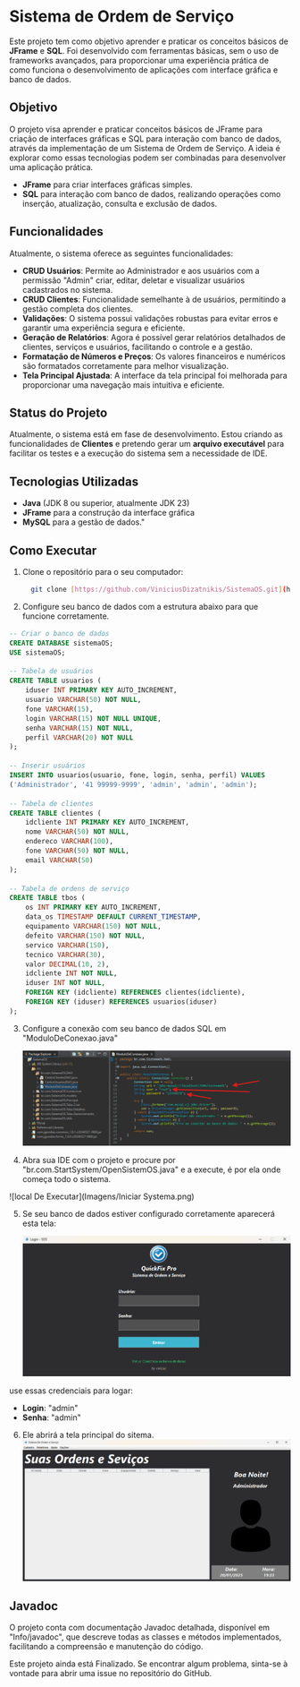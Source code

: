 # Sistema de Ordem de Serviço

 Este projeto tem como objetivo aprender e praticar os conceitos básicos de **JFrame** e **SQL**. Foi desenvolvido com ferramentas básicas, sem o uso de frameworks avançados, para proporcionar uma experiência prática de como funciona o desenvolvimento de aplicações com interface gráfica e banco de dados.

 ## Objetivo

 O projeto visa aprender e praticar conceitos básicos de JFrame para criação de interfaces gráficas e SQL para interação com banco de dados, através da implementação de um Sistema de Ordem de Serviço. A ideia é explorar como essas tecnologias podem ser combinadas para desenvolver uma aplicação prática.

 - **JFrame** para criar interfaces gráficas simples.
 - **SQL** para interação com banco de dados, realizando operações como inserção, atualização, consulta e exclusão de dados.

 ## Funcionalidades

 Atualmente, o sistema oferece as seguintes funcionalidades:

- **CRUD Usuários**: Permite ao Administrador e aos usuários com a permissão "Admin" criar, editar, deletar e visualizar usuários cadastrados no sistema.  
- **CRUD Clientes**: Funcionalidade semelhante à de usuários, permitindo a gestão completa dos clientes.  
- **Validações**: O sistema possui validações robustas para evitar erros e garantir uma experiência segura e eficiente.  
- **Geração de Relatórios**: Agora é possível gerar relatórios detalhados de clientes, serviços e usuários, facilitando o controle e a gestão.  
- **Formatação de Números e Preços**: Os valores financeiros e numéricos são formatados corretamente para melhor visualização.  
- **Tela Principal Ajustada**: A interface da tela principal foi melhorada para proporcionar uma navegação mais intuitiva e eficiente.  

 ## Status do Projeto

 Atualmente, o sistema está em fase de desenvolvimento. Estou criando as funcionalidades de **Clientes** e pretendo gerar um **arquivo executável** para facilitar os testes e a execução do sistema sem a necessidade de IDE.

 ## Tecnologias Utilizadas

 - **Java** (JDK 8 ou superior, atualmente JDK 23)
 - **JFrame** para a construção da interface gráfica
 - **MySQL** para a gestão de dados."

 ## Como Executar

 1. Clone o repositório para o seu computador:
    ```bash
      git clone [https://github.com/ViniciusDizatnikis/SistemaOS.git](https://github.com/ViniciusDizatnikis/SistemaOS.git)
    ```
 2. Configure seu banco de dados com a estrutura abaixo para que funcione corretamente.

 ```sql
 -- Criar o banco de dados
 CREATE DATABASE sistemaOS;
 USE sistemaOS;

 -- Tabela de usuários
 CREATE TABLE usuarios (
     iduser INT PRIMARY KEY AUTO_INCREMENT,
     usuario VARCHAR(50) NOT NULL,
     fone VARCHAR(15),
     login VARCHAR(15) NOT NULL UNIQUE,
     senha VARCHAR(15) NOT NULL,
     perfil VARCHAR(20) NOT NULL 
 );

 -- Inserir usuários
 INSERT INTO usuarios(usuario, fone, login, senha, perfil) VALUES 
 ('Administrador', '41 99999-9999', 'admin', 'admin', 'admin');

 -- Tabela de clientes
 CREATE TABLE clientes (
     idcliente INT PRIMARY KEY AUTO_INCREMENT,
     nome VARCHAR(50) NOT NULL,
     endereco VARCHAR(100),
     fone VARCHAR(50) NOT NULL,
     email VARCHAR(50)
 );

 -- Tabela de ordens de serviço
 CREATE TABLE tbos (
     os INT PRIMARY KEY AUTO_INCREMENT,
     data_os TIMESTAMP DEFAULT CURRENT_TIMESTAMP,
     equipamento VARCHAR(150) NOT NULL,
     defeito VARCHAR(150) NOT NULL,
     servico VARCHAR(150),
     tecnico VARCHAR(30),
     valor DECIMAL(10, 2),
     idcliente INT NOT NULL,
     iduser INT NOT NULL,
     FOREIGN KEY (idcliente) REFERENCES clientes(idcliente),
     FOREIGN KEY (iduser) REFERENCES usuarios(iduser)
 );
 ```
3. Configure a conexão com seu banco de dados SQL em "ModuloDeConexao.java"

   ![Conexão SQL](Imagens/configSQL.png)  


4. Abra sua IDE com o projeto e procure por "br.com.StartSystem/OpenSistemOS.java" e a execute, é por ela onde começa todo o sistema.

![local De Executar](Imagens/Iniciar Systema.png)

5. Se seu banco de dados estiver configurado corretamente aparecerá esta tela:

   ![Tela de Login](Imagens/telaLogin.png)
   
use essas credenciais para logar:
- **Login**: "admin"
- **Senha**: "admin"

6. Ele abrirá a tela principal do sitema. 
![Tela Principal](Imagens/telaPrincipal.png)  

## Javadoc

O projeto conta com documentação Javadoc detalhada, disponível em "Info/javadoc", que descreve todas as classes e métodos implementados, facilitando a compreensão e manutenção do código.

Este projeto ainda está Finalizado. Se encontrar algum problema, sinta-se à vontade para abrir uma issue no repositório do GitHub.
